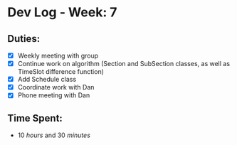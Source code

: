 # Dev Log - Week: 7
 
## Duties:
  - [X] Weekly meeting with group
  - [X] Continue work on algorithm (Section and SubSection classes, as well as TimeSlot difference function)
  - [X] Add Schedule class
  - [X] Coordinate work with Dan
  - [X] Phone meeting with Dan
 
## Time Spent: 
  * 10 _hours_ and 30 _minutes_
